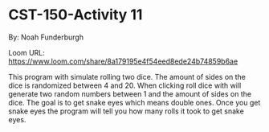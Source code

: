 # CST-150-Activity 11
By: Noah Funderburgh

Loom URL: https://www.loom.com/share/8a179195e4f54eed8ede24b74859b6ae

This program with simulate rolling two dice. The amount of sides on the dice is randomized between 4 and 20.
When clicking roll dice with will generate two random numbers between 1 and the amount of sides on the dice.
The goal is to get snake eyes which means double ones. Once you get snake eyes the program will tell you how
many rolls it took to get snake eyes.